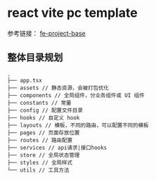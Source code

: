# react vite pc template

参考链接：
[fe-project-base](https://github.com/lichenbuliren/fe-project-base)

## 整体目录规划

```
.
├── app.tsx
├── assets // 静态资源，会被打包优化
├── components // 全局组件，分业务组件或 UI 组件
├── constants // 常量
├── config // 配置文件目录
├── hooks // 自定义 hook
├── layouts // 模板，不同的路由，可以配置不同的模板
├── pages // 页面存放位置
├── routes // 路由配置
├── services // api请求|接口hooks
├── store // 全局状态管理
├── styles // 全局样式
└── utils // 工具方法
```
